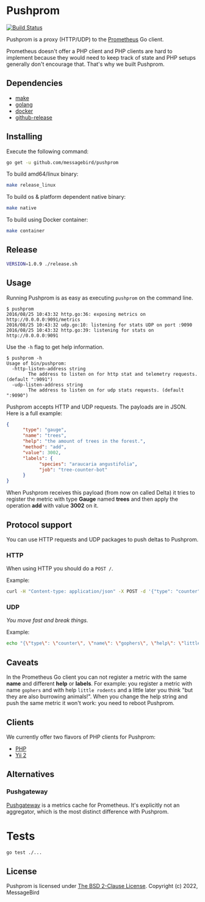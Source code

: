 
# Pushprom

[![Build Status](https://travis-ci.org/messagebird/pushprom.svg?branch=master)](https://travis-ci.org/messagebird/pushprom)

Pushprom is a proxy (HTTP/UDP) to the [Prometheus](https://prometheus.io/) Go client.

Prometheus doesn't offer a PHP client and PHP clients are hard to implement because they would need to keep track of state and PHP setups generally don't encourage that. That's why we built Pushprom.

## Dependencies

- [make](https://www.gnu.org/software/make/)
- [golang](https://go.dev/)
- [docker](https://www.docker.com/)
- [github-release](https://cli.github.com/manual/gh_release_create)

## Installing

Execute the following command:

```bash
go get -u github.com/messagebird/pushprom
```

To build amd64/linux binary:
```bash
make release_linux
```

To build os & platform dependent native binary:
```bash
make native
```

To build using Docker container:

```bash
make container
```

## Release

```bash
VERSION=1.0.9 ./release.sh
```

## Usage

Running Pushprom is as easy as executing `pushprom` on the command line.

```
$ pushprom
2016/08/25 10:43:32 http.go:36: exposing metrics on http://0.0.0.0:9091/metrics
2016/08/25 10:43:32 udp.go:10: listening for stats UDP on port :9090
2016/08/25 10:43:32 http.go:39: listening for stats on http://0.0.0.0:9091
```

Use the `-h` flag to get help information.

```
$ pushprom -h
Usage of bin/pushprom:
  -http-listen-address string
        The address to listen on for http stat and telemetry requests. (default ":9091")
  -udp-listen-address string
        The address to listen on for udp stats requests. (default ":9090")
```

Pushprom accepts HTTP and UDP requests. The payloads are in JSON. Here is a full example:

```json
{
      "type": "gauge",
      "name": "trees",
      "help": "the amount of trees in the forest.",
      "method": "add",
      "value": 3002,
      "labels": {
            "species": "araucaria angustifolia",
            "job": "tree-counter-bot"
      }
}
```

When Pushprom receives this payload (from now on called Delta) it tries to register the metric with type **Gauge** named **trees** and then apply the operation **add** with value **3002** on it.

## Protocol support

You can use HTTP requests and UDP packages to push deltas to Pushprom.

### HTTP

When using HTTP you should do a `POST /`.

Example:

```bash
curl -H "Content-type: application/json" -X POST -d '{"type": "counter", "name": "gophers", "help": "little burrowing rodents", "method": "inc"}' http://127.0.0.1:9091/
```

### UDP

*You move fast and break things.*

Example:

```bash
echo "{\"type\": \"counter\", \"name\": \"gophers\", \"help\": \"little burrowing rodents\", \"method\": \"inc\"}" | nc -u -w1 127.0.0.1 9090
```

## Caveats

In the Prometheus Go client you can not register a metric with the same **name** and different **help** or **labels**. For example: you register a metric with name `gophers` and with help `little rodents` and a little later you think "but they are also burrowing animals!". When you change the help string and push the same metric it won't work: you need to reboot Pushprom.

## Clients

We currently offer two flavors of PHP clients for Pushprom:
* [PHP](https://github.com/messagebird/pushprom-php-client)
* [Yii 2](https://github.com/messagebird/pushprom-yii2-client)

## Alternatives

### Pushgateway

[Pushgateway](https://github.com/prometheus/pushgateway) is a metrics cache for Prometheus. It's explicitly not an aggregator, which is the most distinct difference with Pushprom.

# Tests

```bash
go test ./...
```

## License

Pushprom is licensed under [The BSD 2-Clause License](http://opensource.org/licenses/BSD-2-Clause). Copyright (c) 2022, MessageBird
